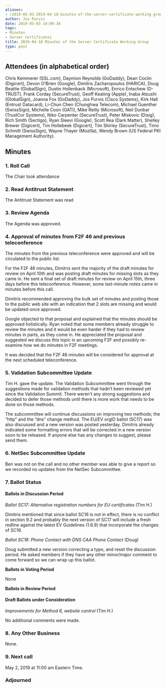 ```yaml
---
aliases:
- /2019-05-03-2019-04-18-minutes-of-the-server-certificate-working-group/
author: Jos Purvis
date: 2019-05-03 19:09:34
tags:
- Minutes
- Server Certificates
title: 2019-04-18 Minutes of the Server Certificate Working Group
type: post
---
```


## Attendees (in alphabetical order) 

Chris Kemmerer (SSL.com), Daymion Reynolds (GoDaddy), Dean Coclin (Digicert), Devon O’Brien (Google), Dimitris Zacharopoulos (HARICA), Doug Beattie (GlobalSign), Dustin Hollenback (Microsoft), Enrico Entschew (D-TRUST), Frank Corday (SecureTrust), Geoff Keating (Apple), Inaba Atsushi (GlobalSign), Joanna Fox (GoDaddy), Jos Purvis (Cisco Systems), Kirk Hall (Entrust Datacard), Li-Chun Chen (Chunghwa Telecom), Michael Guenther (SwissSign), Michelle Coon (OATI), Mike Reilly (Microsoft), Neil Dunbar (TrustCor Systems), Niko Carpenter (SecureTrust), Peter Miskovic (Disig), Rich Smith (Sectigo), Ryan Sleevi (Google), Scott Rea (Dark Matter), Shelley Brewer (Digicert), Tim Hollebeek (Digicert), Tim Shirley (SecureTrust), Timo Schmitt (SwissSign), Wayne Thayer (Mozilla), Wendy Brown (US Federal PKI Management Authority).

## Minutes



### 1. Roll Call



The Chair took attendance

### 2. Read Antitrust Statement



The Antitrust Statement was read

### 3. Review Agenda



The Agenda was approved.

### 4. Approval of minutes from F2F 46 and previous teleconference 

The minutes from the previous teleconference were approved and will be circulated to the public list.

For the F2F 46 minutes, Dimitris sent the majority of the draft minutes for review on April 10th and was posting draft minutes for missing slots as they came in. He sent a final set of draft minutes for review on April 15th, three days before this teleconference. However, some last-minute notes came in minutes before this call.

Dimitris recommended approving the bulk set of minutes and posting those to the public web site with an indication that 2 slots are missing and would be updated once approved.

Google objected to that proposal and explained that the minutes should be approved holistically. Ryan noted that some members already struggle to review the minutes and it would be even harder if they had to review minutes in parts, as they come in. He appreciated the proposal and suggested we discuss this topic in an upcoming F2F and possibly re-examine how we do minutes in F2F meetings.

It was decided that the F2F 46 minutes will be considered for approval at the next scheduled teleconference.

### 5. Validation Subcommittee Update



Tim H. gave the update. The Validation Subcommittee went through the suggestions made for validation methods that hadn’t been reviewed yet since the Validation Summit. There weren’t any strong suggestions and decided to defer those methods until there is more work that needs to be done on those methods.

The subcommittee will continue discussions on improving two methods; the “http” and the “dns” change method. The EU/EV orgID ballot (SC17) was also discussed and a new version was posted yesterday. Dimitris already indicated some formatting errors that will be corrected in a new version soon to be released. If anyone else has any changes to suggest, please send them.

### 6. NetSec Subcommittee Update 

Ben was not on the call and no other member was able to give a report so we recorded no updates from the NetSec Subcommittee.

### 7. Ballot Status 

#### Ballots in Discussion Period



_Ballot SC17: Alternative registration numbers for EU certificates_ (Tim H.)

Dimitris mentioned that since ballot SC16 is not in effect, there is no conflict in section 9.2 and probably the next version of SC17 will include a fresh redline against the latest EV Guidelines (1.6.9) that incorporate the changes of SC16.

_Ballot SC18: Phone Contact with DNS CAA Phone Contact_ (Doug)

Doug submitted a new version correcting a typo, and reset the discussion period. He asked members if they have any other minor/major comment to come forward so we can wrap up this ballot.

**Ballots in Voting Period**

None

**Ballots in Review Period**

#### Draft Ballots under Consideration



_Improvements for Method 6, website control_ (Tim H.)

No additional comments were made.

### 8. Any Other Business 

None.

### 9. Next call 

May 2, 2019 at 11:00 am Eastern Time.

### Adjourned